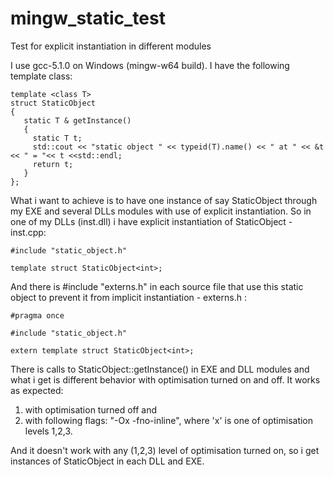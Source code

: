 # mingw_static_test
Test for explicit instantiation in different modules

I use gcc-5.1.0 on Windows (mingw-w64 build). I have the following template class:
```
template <class T>
struct StaticObject
{
   static T & getInstance()
   {
     static T t;
     std::cout << "static object " << typeid(T).name() << " at " << &t << " = "<< t <<std::endl;
     return t;
   }
};
```

What i want to achieve is to have one instance of say StaticObject<int> through my EXE and several DLLs modules with use of explicit instantiation.
So in one of my DLLs (inst.dll) i have explicit instantiation of StaticObject<int> - inst.cpp:
```
#include "static_object.h"

template struct StaticObject<int>;
```
And there is \#include "externs.h" in each source file that use this static object to prevent it from implicit instantiation - externs.h :
```
#pragma once

#include "static_object.h"

extern template struct StaticObject<int>;
```
There is calls to StaticObject<int>::getInstance() in EXE and DLL modules and what i get is different behavior with optimisation turned on and off. 
It works as expected:

1. with optimisation turned off and
2. with following flags: "-Ox -fno-inline", where 'x' is one of optimisation levels 1,2,3.

And it doesn't work with any (1,2,3) level of optimisation turned on, so i get instances of StaticObject<int> in each DLL and EXE.
